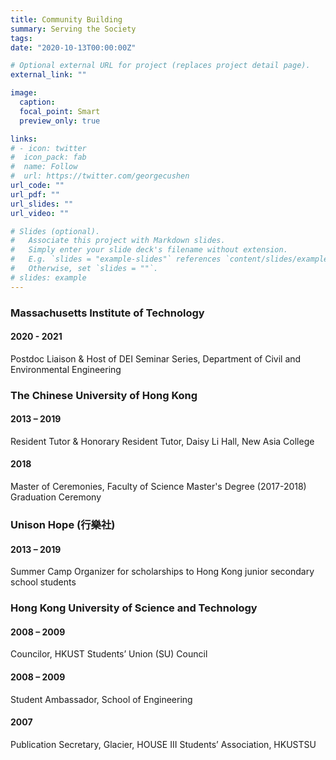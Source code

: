 ```yaml
---
title: Community Building
summary: Serving the Society
tags:
date: "2020-10-13T00:00:00Z"

# Optional external URL for project (replaces project detail page).
external_link: ""

image:
  caption:
  focal_point: Smart
  preview_only: true

links:
# - icon: twitter
#  icon_pack: fab
#  name: Follow
#  url: https://twitter.com/georgecushen
url_code: ""
url_pdf: ""
url_slides: ""
url_video: ""

# Slides (optional).
#   Associate this project with Markdown slides.
#   Simply enter your slide deck's filename without extension.
#   E.g. `slides = "example-slides"` references `content/slides/example-slides.md`.
#   Otherwise, set `slides = ""`.
# slides: example
---
```


### Massachusetts Institute of Technology

#### 2020 - 2021

Postdoc Liaison & Host of DEI Seminar Series, Department of Civil and Environmental Engineering

### The Chinese University of Hong Kong

#### 2013 – 2019

Resident Tutor & Honorary Resident Tutor, Daisy Li Hall, New Asia College

#### 2018

Master of Ceremonies, Faculty of Science Master's Degree (2017-2018) Graduation Ceremony

### Unison Hope (行樂社)

#### 2013 – 2019

Summer Camp Organizer for scholarships to Hong Kong junior secondary school students

### Hong Kong University of Science and Technology

#### 2008 – 2009

Councilor, HKUST Students’ Union (SU) Council

#### 2008 – 2009

Student Ambassador, School of Engineering

#### 2007

Publication Secretary, Glacier, HOUSE III Students’ Association, HKUSTSU
